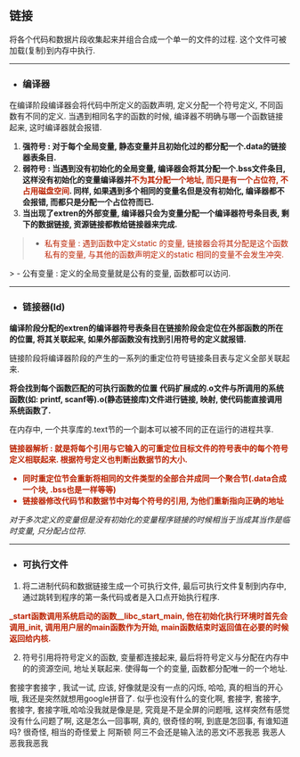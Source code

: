 
## 链接

将各个代码和数据片段收集起来并组合合成一个单一的文件的过程. 这个文件可被加载(复制)到内存中执行.

- - -

- ### 编译器

在编译阶段编译器会将代码中所定义的函数声明, 定义分配一个符号定义, 不同函数有不同的定义. 当遇到相同名字的函数的时候, 编译器不明确与哪一个函数链接起来, 这时编译器就会报错.

1. **强符号 : 对于每个全局变量, 静态变量并且初始化过的都分配一个.data的链接器表条目.**
2. **弱符号 : 当遇到没有初始化的全局变量, 编译器会将其分配一个.bss文件条目, 这样没有初始化的变量编译器并<font color=#b20>不为其分配一个地址, 而只是有一个占位符, 不占用磁盘空间</font>. 同样, 如果遇到多个相同的变量名但是没有初始化, 编译器都不会报错, 而都只是分配一个占位符而已.**
3. **当出现了extren的外部变量, 编译器只会为变量分配一个编译器符号条目表, 剩下的数据链接, 资源链接都教给链接器来完成.** 

> - <font color=#b20>私有变量 : 遇到函数中定义static 的变量, 链接器会将其分配是这个函数私有的变量, 与其他的函数声明定义的static 相同的变量不会发生冲突.
</font>
> - 公有变量 : 定义的全局变量就是公有的变量, 函数都可以访问.

- - -

- ### 链接器(ld)

**编译阶段分配的extren的编译器符号表条目在链接阶段会定位在外部函数的所在的位置, 将其关联起来, 如果外部函数没有找到引用符号的定义就报错.**

链接阶段将编译器阶段的产生的一系列的重定位符号链接条目表与定义全部关联起来.

**将会找到每个函数匹配的可执行函数的位置**
**代码扩展成的.o文件与所调用的系统函数(如: printf, scanf等).o(静态链接库)文件进行链接, 映射, 使代码能直接调用系统函数了.**

在内存中, 一个共享库的.text节的一个副本可以被不同的正在运行的进程共享.

<font color=#b20> **链接器解析 : 就是将每个引用与它输入的可重定位目标文件的符号表中的每个符号定义相联起来. 根据符号定义也判断出数据节的大小.**
- **同时重定位节会重新将相同的文件类型的全部合并成同一个聚合节(.data合成一个块, .bss也是一样等等)**
- **链接器修改代码节和数据节中对每个符号的引用, 为他们重新指向正确的地址**
</font>


*对于多次定义的变量但是没有初始化的变量程序链接的时候相当于当成其当作是临时变量, 只分配占位符.*


- - -

- ### 可执行文件

1. 将二进制代码和数据链接生成一个可执行文件, 最后可执行文件复制到内存中, 通过跳转到程序的第一条代码或者是入口点开始执行程序.

<font color=#b20> **_start函数调用系统启动的函数__libc_start_main, 他在初始化执行环境时首先会调用_init, 调用用户层的main函数作为开始, main函数结束时返回值在必要的时候返回给内核.**
</font>

2. 符号引用将符号定义的函数, 变量都连接起来, 最后将符号定义与分配在内存中的的资源空间, 地址关联起来. 使得每一个的变量, 函数都分配唯一的一个地址.

套接字套接字 , 我试一试, 应该, 好像就是没有一点的闪烁, 哈哈, 真的相当的开心哦, 我还是突然就想用google拼音了. 似乎也没有什么的变化啊, 套接字, 套接字, 套接字, 套接字哦,哈哈没我就是像是是, 究竟是不是全屏的问题哦, 这样突然有感觉没有什么问题了啊, 这是怎么一回事啊, 真的, 很奇怪的啊, 到底是怎回事, 有谁知道吗? 很奇怪, 相当的奇怪爱上 阿斯顿 阿三不会还是输入法的恶文i不恶我恶 我恶人 恶我我恶我   